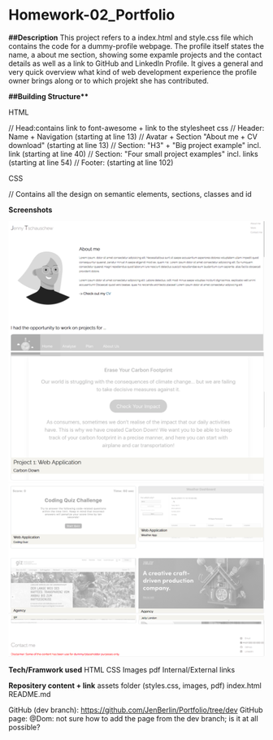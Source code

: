 # Homework-02_Portfolio

**##Description**
This project refers to a index.html and style.css file which contains the code for a dummy-profile webpage. The profile itself states the name, a about me section, showing some expamle projects and the contact details as well as a link to GitHub and LinkedIn Profile. It gives a general and very quick overview what kind of web development experience the profile owner brings along or to which projekt she has contributed.

**##Building Structure\*\***

HTML

// Head:contains link to font-awesome + link to the stylesheet css
// Header: Name + Navigation (starting at line 13)
// Avatar + Section "About me + CV download" (starting at line 13)
// Section: "H3" + "Big project example" incl. link (starting at line 40)
// Section: "Four small project examples" incl. links (starting at line 54)
// Footer: (starting at line 102)

CSS

// Contains all the design on semantic elements, sections, classes and id

**Screenshots**

![Getting Started](./assets/css/screenshots/ScreenShot_1.png)
![Getting Started](./assets/css/screenshots/ScreenShot_2.png)
![Getting Started](./assets/css/screenshots/ScreenShot_3.png)
![Getting Started](./assets/css/screenshots/ScreenShot_4.png)

**Tech/Framwork used**
HTML
CSS
Images
pdf
Internal/External links

**Repositery content + link**
assets folder (styles.css, images, pdf)
index.html
README.md

GitHub (dev branch): https://github.com/JenBerlin/Portfolio/tree/dev
GitHub page: @Dom: not sure how to add the page from the dev branch; is it at all possible?
